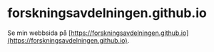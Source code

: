 # forskningsavdelningen.github.io

Se min webbsida på [https://forskningsavdelningen.github.io](https://forskningsavdelningen.github.io).
